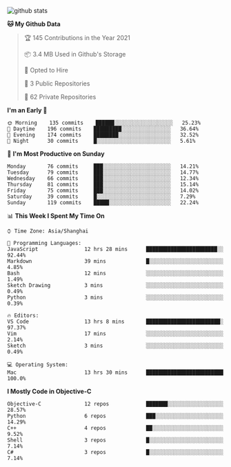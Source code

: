 
![github stats](https://github-readme-stats.vercel.app/api?username=ChesterYue&show_icons=true&count_private=true)

<!-- ![wakatime](https://github-readme-stats.vercel.app/api/wakatime?username=ChesterYue&layout=compact) -->

<!-- ![wakatime](https://github-readme-stats.vercel.app/api/top-langs/?username=ChesterYue&layout=compact) -->

<!--START_SECTION:waka-->
**🐱 My Github Data** 

> 🏆 145 Contributions in the Year 2021
 > 
> 📦 3.4 MB Used in Github's Storage 
 > 
> 💼 Opted to Hire
 > 
> 📜 3 Public Repositories 
 > 
> 🔑 62 Private Repositories  
 > 
**I'm an Early 🐤** 

```text
🌞 Morning    135 commits    ██████░░░░░░░░░░░░░░░░░░░   25.23% 
🌆 Daytime    196 commits    █████████░░░░░░░░░░░░░░░░   36.64% 
🌃 Evening    174 commits    ████████░░░░░░░░░░░░░░░░░   32.52% 
🌙 Night      30 commits     █░░░░░░░░░░░░░░░░░░░░░░░░   5.61%

```
📅 **I'm Most Productive on Sunday** 

```text
Monday       76 commits     ███░░░░░░░░░░░░░░░░░░░░░░   14.21% 
Tuesday      79 commits     ███░░░░░░░░░░░░░░░░░░░░░░   14.77% 
Wednesday    66 commits     ███░░░░░░░░░░░░░░░░░░░░░░   12.34% 
Thursday     81 commits     ███░░░░░░░░░░░░░░░░░░░░░░   15.14% 
Friday       75 commits     ███░░░░░░░░░░░░░░░░░░░░░░   14.02% 
Saturday     39 commits     █░░░░░░░░░░░░░░░░░░░░░░░░   7.29% 
Sunday       119 commits    █████░░░░░░░░░░░░░░░░░░░░   22.24%

```


📊 **This Week I Spent My Time On** 

```text
⌚︎ Time Zone: Asia/Shanghai

💬 Programming Languages: 
JavaScript               12 hrs 28 mins      ███████████████████████░░   92.44% 
Markdown                 39 mins             █░░░░░░░░░░░░░░░░░░░░░░░░   4.85% 
Bash                     12 mins             ░░░░░░░░░░░░░░░░░░░░░░░░░   1.49% 
Sketch Drawing           3 mins              ░░░░░░░░░░░░░░░░░░░░░░░░░   0.49% 
Python                   3 mins              ░░░░░░░░░░░░░░░░░░░░░░░░░   0.39%

🔥 Editors: 
VS Code                  13 hrs 8 mins       ████████████████████████░   97.37% 
Vim                      17 mins             ░░░░░░░░░░░░░░░░░░░░░░░░░   2.14% 
Sketch                   3 mins              ░░░░░░░░░░░░░░░░░░░░░░░░░   0.49%

💻 Operating System: 
Mac                      13 hrs 30 mins      █████████████████████████   100.0%

```

**I Mostly Code in Objective-C** 

```text
Objective-C              12 repos            ███████░░░░░░░░░░░░░░░░░░   28.57% 
Python                   6 repos             ███░░░░░░░░░░░░░░░░░░░░░░   14.29% 
C++                      4 repos             ██░░░░░░░░░░░░░░░░░░░░░░░   9.52% 
Shell                    3 repos             █░░░░░░░░░░░░░░░░░░░░░░░░   7.14% 
C#                       3 repos             █░░░░░░░░░░░░░░░░░░░░░░░░   7.14%

```



<!--END_SECTION:waka-->
